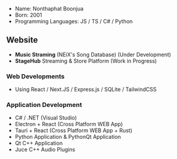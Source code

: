 - Name: Nonthaphat Boonjua
- Born: 2001
- Programming Languages: JS / TS / C# / Python

## Website
- **Music Straming** (NEiX's Song Database) (Under Development) 
- **StageHub** Streaming & Store Platform (Work in Progress)

### Web Developments
- Using React / Next.JS / Express.js / SQLite / TailwindCSS

### Application Development
- C# / .NET (Visual Studio)
- Electron + React (Cross Platform WEB App)
- Tauri + React (Cross Platform WEB App + Rust)
- Python Application & PythonQt Application
- Qt C++ Application
- Juce C++ Audio Plugins


<!---
Rinechxn/Rinechxn is a ✨ special ✨ repository because its `README.md` (this file) appears on your GitHub profile.
You can click the Preview link to take a look at your changes.
--->
